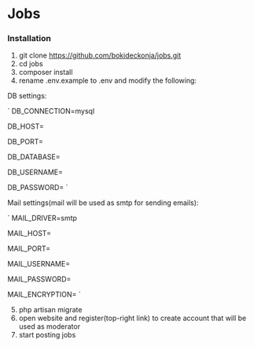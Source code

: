 # Jobs

### Installation

1. git clone https://github.com/bokideckonja/jobs.git
2. cd jobs
3. composer install
4. rename .env.example to .env and modify the following:

DB settings:

`
DB_CONNECTION=mysql

DB_HOST=

DB_PORT=

DB_DATABASE=

DB_USERNAME=

DB_PASSWORD=
`

Mail settings(mail will be used as smtp for sending emails):

`
MAIL_DRIVER=smtp

MAIL_HOST=

MAIL_PORT=

MAIL_USERNAME=

MAIL_PASSWORD=

MAIL_ENCRYPTION=
`

5. php artisan migrate
6. open website and register(top-right link) to create account that will be used as moderator
7. start posting jobs